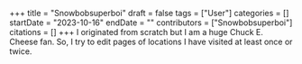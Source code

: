 +++
title = "Snowbobsuperboi"
draft = false
tags = ["User"]
categories = []
startDate = "2023-10-16"
endDate = ""
contributors = ["Snowbobsuperboi"]
citations = []
+++
I originated from scratch but I am a huge Chuck E. Cheese fan. So, I try to edit pages of locations I have visited at least once or twice.
